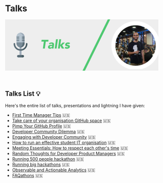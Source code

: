 # Talks

![](/Assets/TalksBanner.png)

<a href="https://github.com/konradsopala/talks/tree/master/Talks"><img src="https://img.shields.io/badge/Presentation-Talks-blueviolet" alt=""/></a>     <a href="https://github.com/konradsopala/github-linkedin/tree/master/Presentations"><img src="https://img.shields.io/badge/Lightning-Talks-blueviolet" alt=""/></a>   <a href="https://github.com/konradsopala/github-linkedin"><img src="https://img.shields.io/badge/Public-Speaking-blueviolet" alt=""/></a>

## Talks List 💡

Here's the entire list of talks, presentations and lightning I have given:

* [First Time Manager Tips](https://github.com/konradsopala/talks/blob/master/Talks/FirstTimeManager.pdf) 🇺🇸<br>
* [Take care of your organisation GitHub space](https://github.com/konradsopala/talks/blob/master/Talks/CompanyGitHubSpace.pdf) 🇺🇸<br>
* [Pimp Your GitHub Profile](https://github.com/konradsopala/talks/blob/master/Talks/PimpYourGitHubProfile.pdf) 🇺🇸<br>
* [Developer Community Dilemma](https://github.com/konradsopala/talks/blob/master/Talks/DeveloperCommunityDilemma.pdf) 🇺🇸<br>
* [Engaging with Developer Community](https://github.com/konradsopala/talks/blob/master/Talks/EngagingWithDeveloperCommunity.pdf) 🇺🇸<br>
* [How to run an effective student IT organisation](https://github.com/konradsopala/talks/blob/master/Talks/GitHubCampusExpertsPresentation.pdf) 🇺🇸<br>
* [Meeting Essentials: How to respect each other's time](https://github.com/konradsopala/talks/blob/master/Talks/MeetingsEssentials.pdf) 🇺🇸<br>
* [Random Thoughts for Developer Product Managers](https://github.com/konradsopala/talks/blob/master/Talks/RandomThoughtsForDeveloperProductManagers.pdf) 🇺🇸<br>
* [Running 500 people hackathon](https://github.com/konradsopala/talks/blob/master/Talks/Running500peoplehackathon.pdf) 🇺🇸<br>
* [Running big hackathons](https://github.com/konradsopala/talks/blob/core-changes/Talks/RunningBigHackathons.pdf) 🇺🇸<br>
* [Observable and Actionable Analytics](https://github.com/konradsopala/talks/blob/master/Talks/ObservableAndActionableAnalytics.pdf) 🇺🇸<br>
* [FAQathons](https://github.com/konradsopala/talks/blob/master/Talks/FAQathons.pdf) 🇺🇸<br>
